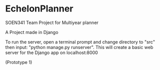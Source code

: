 # EchelonPlanner
SOEN341 Team Project for Multiyear planner

A Project made in Django

To run the server, open a terminal prompt and change directory to "src" then input:
"python manage.py runserver". 
This will create a basic web server for the Django app on localhost:8000

(Prototype 1)
